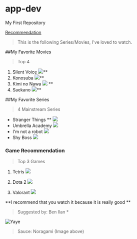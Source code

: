 # app-dev
My First Repository

[Recommendation](https://github.com/splookey/app-dev/blob/readme-edits/README.md)

> This is the following Series/Movies, I've loved to watch.

##My Favorite Movies
>Top 4
1. Silent Voice  ![](https://wallpaperaccess.com/full/1084610.jpg)**
2. Konosuba  ![](https://wallpapers.com/images/hd/konosuba-team-5kir4xbh9edsitgp.jpg)**
3. Kimi no Nawa ![](https://wallpaperaccess.com/full/1146484.jpg)  **
4. Saekano ![](https://c4.wallpaperflare.com/wallpaper/78/299/615/anime-saekano-how-to-raise-a-boring-girlfriend-megumi-kat%C5%8D-wallpaper-preview.jpg)**

##My Favorite Series
> 4 Mainstream Series 
- Stranger Things ** ![](https://images.wallpapersden.com/image/download/stranger-things-season-4-poster_bWhtbGeUmZqaraWkpJRmbmdlrWZlbWU.jpg)
- Umbrella Academy ![](https://images3.alphacoders.com/109/thumb-1920-1093025.jpg)
- I'm not a robot ![](https://www.hellokpop.com/wp-content/uploads/2017/12/main-bg2.jpg)
- Shy Boss ![](https://tigapuluhlimaadegan.files.wordpress.com/2017/04/08.jpg)

### Game Recommendation
> Top 3 Games
1. Tetris ![](https://www.pixelstalk.net/wp-content/uploads/images1/Tetris-Logo-Wallpaper.jpg)
2. Dota 2 ![](ttps://wallpaperaccess.com/full/671214.jpg)

3. Valorant ![](https://images.wallpapersden.com/image/download/valorant-gaming-character_bWpqbmaUmZqaraWkpJRnbW1trWZuaWg.jpg)

**I recommend that you watch it because it is really good **
> Suggested by: Ben Ilan *

![ Yaye ](https://i.pinimg.com/originals/cb/37/db/cb37db46255b7995387cf88a284b6561.jpg)
> Sauce: Noragami (Image above)
